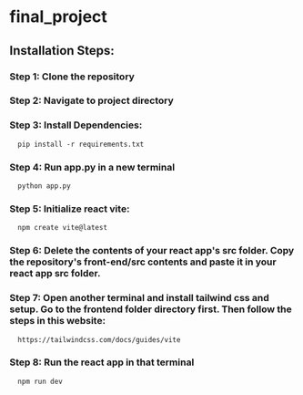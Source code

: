 # final_project

## Installation Steps:

### Step 1: Clone the repository

### Step 2: Navigate to project directory

### Step 3: Install Dependencies:
      pip install -r requirements.txt
### Step 4: Run app.py in a new terminal
      python app.py
### Step 5: Initialize react vite:
      npm create vite@latest
### Step 6: Delete the contents of your react app's src folder. Copy the repository's front-end/src contents and paste it in your react app src folder.
### Step 7: Open another terminal and install tailwind css and setup. Go to the frontend folder directory first. Then follow the steps in this website:
      https://tailwindcss.com/docs/guides/vite
### Step 8: Run the react app in that terminal
      npm run dev
